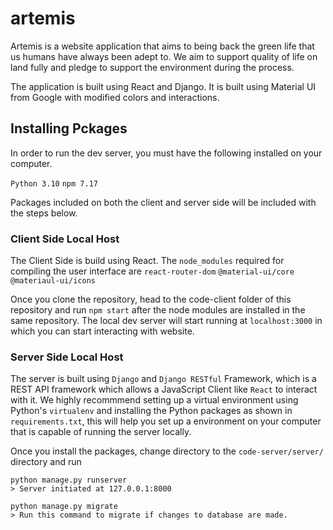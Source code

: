 # artemis
Artemis is a website application that aims to being back the green life that us humans have always been adept to. We aim to support quality of life on land fully and pledge to support the environment during the process. 

The application is built using React and Django. It is built using Material UI from Google with modified colors and interactions.

## Installing Pckages

In order to run the dev server, you must have the following installed on your computer.

``Python 3.10``
``npm 7.17``

Packages included on both the client and server side will be included with the steps below.

### Client Side Local Host

The Client Side is build using React. The ``node_modules`` required for compiling the user interface are
``react-router-dom``
``@material-ui/core``
``@materiaul-ui/icons``

Once you clone the repository, head to the code-client folder of this repository and run ``npm start`` after the node modules are installed in the same repository. The local dev server will start running at ``localhost:3000`` in which you can start interacting with website.

### Server Side Local Host

The server is built using ``Django`` and ``Django RESTful`` Framework, which is a REST API framework which allows a JavaScript Client like ``React`` to interact with it. We highly recommmend setting up a virtual environment using Python's ``virtualenv`` and installing the Python packages as shown in ``requirements.txt``, this will help you set up a environment on your computer that is capable of running the server locally.

Once you install the packages, change directory to the ``code-server/server/`` directory and run

    python manage.py runserver
    > Server initiated at 127.0.0.1:8000
    
    python manage.py migrate
    > Run this command to migrate if changes to database are made.
    
    


